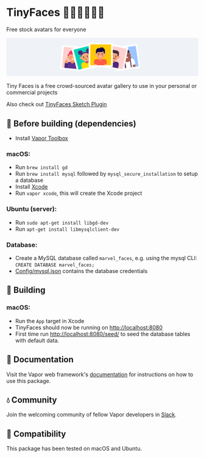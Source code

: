 # TinyFaces 👦🏼👨🏾👩🏻
Free stock avatars for everyone

<img src="/Public/images/github-header.png?raw=true" width="888">

Tiny Faces is a free crowd-sourced avatar gallery to use in your personal or commercial projects

Also check out [TinyFaces Sketch Plugin](https://github.com/maximedegreve/TinyFaces-Sketch-Plugin)

## 🤖 Before building (dependencies)

* Install [Vapor Toolbox](https://github.com/vapor/toolbox)

### macOS:
* Run ```brew install gd```
* Run ```brew install mysql``` followed by ```mysql_secure_installation``` to setup a database
* Install [Xcode](https://developer.apple.com/xcode/)
* Run ```vapor xcode```, this will create the Xcode project


### Ubuntu (server):
* Run ```sudo apt-get install libgd-dev```
* Run ```apt-get install libmysqlclient-dev```

### Database:
* Create a MySQL database called ```marvel_faces```, e.g. using the mysql CLI: ```CREATE DATABASE marvel_faces;```
* [Config/mysql.json](Config/mysql.json) contains the database credentials

## 🚧 Building

### macOS:
* Run the ```App``` target in Xcode
* TinyFaces should now be running on [http://localhost:8080](http://localhost:8080)
* First time run [http://localhost:8080/seed/](http://localhost:8080/seed/) to seed the database tables with default data.

## 📖 Documentation

Visit the Vapor web framework's [documentation](http://docs.vapor.codes) for instructions on how to use this package.

## 💧 Community

Join the welcoming community of fellow Vapor developers in [Slack](http://vapor.team).

## 🔧 Compatibility

This package has been tested on macOS and Ubuntu.
